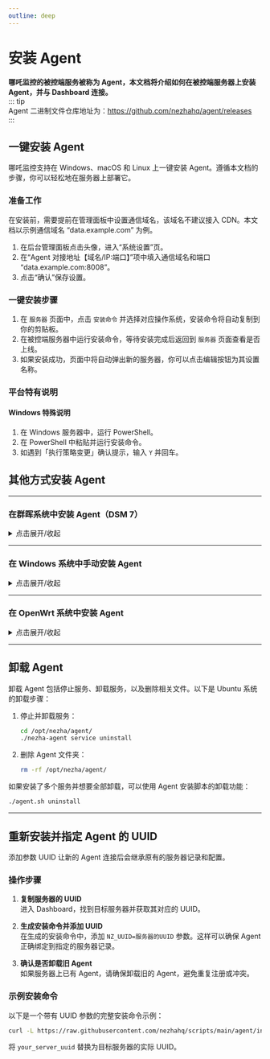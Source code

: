 ```yaml
---
outline: deep
---
```


# 安装 Agent

**哪吒监控的被控端服务被称为 Agent，本文档将介绍如何在被控端服务器上安装 Agent，并与 Dashboard 连接。**  
::: tip  
Agent 二进制文件仓库地址为：<https://github.com/nezhahq/agent/releases>  
:::

## 一键安装 Agent

哪吒监控支持在 Windows、macOS 和 Linux 上一键安装 Agent。遵循本文档的步骤，你可以轻松地在服务器上部署它。

### 准备工作

在安装前，需要提前在管理面板中设置通信域名，该域名不建议接入 CDN。本文档以示例通信域名 “data.example.com” 为例。

1. 在后台管理面板点击头像，进入“系统设置”页。
2. 在“Agent 对接地址【域名/IP:端口】”项中填入通信域名和端口 “data.example.com:8008”。
3. 点击“确认”保存设置。

### 一键安装步骤

1. 在 `服务器` 页面中，点击 `安装命令` 并选择对应操作系统，安装命令将自动复制到你的剪贴板。
2. 在被控端服务器中运行安装命令，等待安装完成后返回到 `服务器` 页面查看是否上线。
3. 如果安装成功，页面中将自动弹出新的服务器，你可以点击编辑按钮为其设置名称。

### 平台特有说明

#### Windows 特殊说明

1. 在 Windows 服务器中，运行 PowerShell。
2. 在 PowerShell 中粘贴并运行安装命令。
3. 如遇到「执行策略变更」确认提示，输入 `Y` 并回车。

## 其他方式安装 Agent

---

### 在群晖系统中安装 Agent（DSM 7）

<details>
  <summary>点击展开/收起</summary>

由于群晖（Synology NAS）设备的系统基于特定版本的 Linux，其 shell 环境和软件包管理与标准 Linux 系统有所不同，因此不支持一键安装脚本。需要手动安装 Agent，具体步骤如下：

---

#### 1. 准备工作

1. **确保拥有管理员权限**

   - 登录群晖的管理界面，或通过 SSH 使用管理员账户登录设备。

2. **安装必要的依赖**  
   确定群晖设备已安装 `wget`、`unzip` 或 `curl`

:::tip

也可以提前下载并解压好 Nezha Agent 的二进制文件，通过群晖的 DSM File Station 手动上传，免去安装依赖的步骤。

:::

---

#### 2. 下载 Nezha Agent

1. **确定群晖的 CPU 架构**  
   使用以下命令获取设备的架构信息：

   ```bash
   uname -m
   ```

   常见架构对应关系：

   - `x86_64` 对应 `amd64`
   - `armv7l` 或 `aarch64` 对应 `arm`

2. **下载适配的 Nezha Agent 二进制文件**  
   根据设备架构选择正确的下载链接。例如，对于 `amd64` 架构：

   ```bash
   wget -O nezha-agent.zip https://github.com/nezhahq/agent/releases/latest/download/nezha-agent_linux_amd64.zip
   ```

3. **解压文件**  
   将下载的压缩包解压到指定目录，例如 `/opt/nezha`：

   ```bash
   mkdir -p /opt/nezha
   unzip nezha-agent.zip -d /opt/nezha
   ```

4. **赋予运行权限**
   ```bash
   chmod +x /opt/nezha/nezha-agent
   ```

---

#### 3. 创建配置文件

1. **创建并编辑配置文件**  
   在 `/opt/nezha` 目录下创建 `config.yml` 文件，并添加以下内容：
   ```yaml
   client_secret: your_agent_secret
   debug: false
   disable_auto_update: false
   disable_command_execute: false
   disable_force_update: false
   disable_nat: false
   disable_send_query: false
   gpu: false
   insecure_tls: false
   ip_report_period: 1800
   report_delay: 1
   server: data.example.com:8008
   skip_connection_count: false
   skip_procs_count: false
   temperature: false
   tls: false
   use_gitee_to_upgrade: false
   use_ipv6_country_code: false
   uuid: your_uuid
   ```
   - **字段说明**：
     - `server`：替换为 Dashboard 地址和端口，如 `data.example.com:8008`。
     - `client_secret`：替换为 Dashboard 配置文件中的 `agentsecretkey`，路径通常为 `/opt/nezha/dashboard/data/config.yaml`。
     - `uuid`：为该 Agent 生成一个唯一标识符，不要与同一个 Dashboard 中其他的 Agent 重复，可使用 `uuidgen` 命令生成：
       ```bash
       uuidgen
       ```
   - **保存文件**：将文件保存至 `/opt/nezha/config.yml`。

---

#### 4. 创建 systemctl 服务文件

1. **创建服务文件**  
   在 `/etc/systemd/system/` 目录下创建 `nezha-agent.service` 文件：

   ```bash
   sudo nano /etc/systemd/system/nezha-agent.service
   ```

2. **添加以下内容**：

   ```ini
   [Unit]
   Description=Nezha Agent
   After=network.target

   [Service]
   Type=simple
   User=root
   Group=root
   ExecStart=/opt/nezha/nezha-agent -c /opt/nezha/config.yml
   Restart=always
   RestartSec=5

   [Install]
   WantedBy=multi-user.target
   ```

3. **保存文件并重新加载服务配置**：
   ```bash
   sudo systemctl daemon-reload
   ```

---

#### 5. 启动 Agent

1. **启动服务**  
   使用以下命令启动 Agent：

   ```bash
   sudo systemctl start nezha-agent
   ```

2. **设置开机自启动**

   ```bash
   sudo systemctl enable nezha-agent
   ```

3. **查看服务状态**  
   确保 Agent 已成功启动：
   ```bash
   sudo systemctl status nezha-agent
   ```

---

#### 6. 验证 Agent 连接

1. 登录 Dashboard，检查是否有新设备上线。
2. 如果服务运行正常且日志中无报错，则安装完成。

</details>

---

### 在 Windows 系统中手动安装 Agent

<details>
  <summary>点击展开/收起</summary>

Windows 系统除了一键脚本，也可以下载对应的二进制文件并手动配置，以下是详细步骤：

---

#### 1. 准备工作

1. **确保管理员权限**  
   使用管理员账户登录 Windows 系统。

2. **安装必要工具**
   - 确保有解压工具（如 `7-Zip` 或 `WinRAR`）。

---

#### 2. 下载 Nezha Agent

1. **确认系统架构**

   - Windows 系统一般为 `amd64` 架构，可直接下载对应的二进制文件。

2. **下载 Nezha Agent 文件**

   - 访问 [Nezha Agent Releases](https://github.com/nezhahq/agent/releases)，下载适用于 `Windows` 的版本，例如：
     ```plaintext
     nezha-agent_windows_amd64.zip
     ```

3. **解压文件**
   - 将下载的压缩包解压到指定目录，例如：`C:\nezha`。

---

#### 3. 创建配置文件

1. **创建并编辑配置文件**  
   在解压目录中创建 `config.yml` 文件，内容如下：

   ```yaml
   client_secret: your_agent_secret
   debug: false
   disable_auto_update: false
   disable_command_execute: false
   disable_force_update: false
   disable_nat: false
   disable_send_query: false
   gpu: false
   insecure_tls: false
   ip_report_period: 1800
   report_delay: 1
   server: data.example.com:8008
   skip_connection_count: false
   skip_procs_count: false
   temperature: false
   tls: false
   use_gitee_to_upgrade: false
   use_ipv6_country_code: false
   uuid: your_uuid
   ```

   - **字段说明**：
     - `server`：替换为您的 Dashboard 地址和端口，例如 `data.example.com:8008`。
     - `client_secret`：替换为 Dashboard 的 `agentsecretkey`，通常位于 `/opt/nezha/dashboard/data/config.yaml` 文件中。
     - `uuid`：可以通过在线工具生成。

2. **保存文件**  
   将文件保存为 `config.yml`，存放在 Agent 的目录中。

---

#### 4. 运行 Agent

1. **以管理员权限运行 Agent**  
   打开命令提示符，进入 Agent 的目录并运行以下命令：

   ```powershell
   nezha-agent.exe -c config.yml
   ```

2. **验证连接**
   - 登录 Dashboard，查看是否有新设备上线。
   - 如果日志中没有报错信息，说明安装成功。

---

#### 5. 设置为服务运行

1. **安装为服务**

   - 进入 Agent 的目录，在命令提示符中运行：
     ```powershell
     nezha-agent.exe service install
     ```

2. **启动服务**

   - 安装成功后，Agent 会自动以服务形式启动，重启系统时也会自动运行。

3. **卸载服务**
   - 如需卸载服务，运行以下命令：
     ```powershell
     nezha-agent.exe service uninstall
     ```

</details>

---

### 在 OpenWrt 系统中安装 Agent

<details>
  <summary>点击展开/收起</summary>

OpenWrt 是轻量级 Linux 系统，需通过手动下载和配置安装 Nezha Agent。

---

#### 1. 准备工作

1. **确保管理员权限**

   - 通过 SSH 登录到 OpenWrt，使用 `root` 账户操作。

2. **安装必要工具**
   - 更新软件包列表并安装必要工具：
     ```bash
     opkg update
     opkg install wget unzip
     ```

---

#### 2. 下载 Nezha Agent

1. **确定系统架构**  
   使用以下命令获取架构信息：

   ```bash
   uname -m
   ```

   常见架构对应关系：

   - `x86_64` 对应 `nezha-agent_linux_amd64.zip`
   - `arm` 或 `aarch64` 对应 `nezha-agent_linux_arm.zip`

2. **下载适配的 Nezha Agent**

   ```bash
   wget -O nezha-agent.zip https://github.com/nezhahq/agent/releases/latest/download/nezha-agent_linux_<arch>.zip
   ```

3. **解压文件**  
   解压文件至 `/etc/nezha` 目录：
   ```bash
   mkdir -p /etc/nezha
   unzip nezha-agent.zip -d /etc/nezha
   ```

---

#### 3. 创建配置文件

1. **创建配置文件**  
   创建并编辑 `/etc/nezha/config.yml` 文件并填入以下内容：

   ```bash
   touch /etc/nezha/config.yml
   vi /etc/nezha/config.yml
   ```

   ```yaml
   client_secret: your_agent_secret
   debug: false
   disable_auto_update: false
   disable_command_execute: false
   disable_force_update: false
   disable_nat: false
   disable_send_query: false
   gpu: false
   insecure_tls: false
   ip_report_period: 1800
   report_delay: 1
   server: data.example.com:8008
   skip_connection_count: false
   skip_procs_count: false
   temperature: false
   tls: false
   use_gitee_to_upgrade: false
   use_ipv6_country_code: false
   uuid: your_uuid
   ```

2. **保存配置文件**  
   确保配置文件路径正确：`/etc/nezha/config.yml`。

---

#### 4. 运行 Agent

1. **赋予执行权限并启动 Agent**

   ```bash
   chmod +x /etc/nezha/nezha-agent
   /etc/nezha/nezha-agent -c /etc/nezha/config.yml
   ```

2. **验证 Agent 连接**
   - 登录 Dashboard 检查是否有新设备上线。
   - 确认 Agent 运行状态正常。

---

#### 5. 设置为开机自启动

在 OpenWrt 上，可以通过创建服务脚本的方式实现 Nezha Agent 开机自启动。

---

1. **创建服务脚本**  
   在 `/etc/init.d/nezha-service` 中创建一个服务脚本：

   ```bash
   vi /etc/init.d/nezha-service
   ```

2. **添加以下内容**  
   将以下内容复制到文件中，并根据需求修改 `nezha-agent` 的路径和配置文件路径：

   ```bash
   #!/bin/sh /etc/rc.common

   START=99
   USE_PROCD=1

   start_service() {
       procd_open_instance
       procd_set_param command /etc/nezha/nezha-agent -c /etc/nezha/config.yml
       procd_set_param respawn
       procd_close_instance
   }

   stop_service() {
       killall nezha-agent
   }

   restart() {
       stop
       sleep 2
       start
   }
   ```

3. **赋予执行权限**  
   保存文件后，赋予脚本执行权限：

   ```bash
   chmod +x /etc/init.d/nezha-service
   ```

4. **启用服务**  
   运行以下命令启用并启动服务：

   ```bash
   /etc/init.d/nezha-service enable
   /etc/init.d/nezha-service start
   ```

5. **验证启动状态**  
   使用以下命令检查服务是否正常运行：
   ```bash
   ps | grep nezha-agent
   ```

---

#### 注意事项

- **配置文件路径**：确保脚本中配置文件的路径（如 `/etc/nezha/config.yml`）正确。
- **服务管理**：可以使用以下命令管理服务：
  - 手动启动服务：
    ```bash
    /etc/init.d/nezha-service start
    ```
  - 停止服务：
    ```bash
    /etc/init.d/nezha-service stop
    ```
  - 重启服务：
    ```bash
    /etc/init.d/nezha-service restart
    ```
- **日志排查**：如 Agent 无法正常启动，可通过 `logread` 检查相关日志。
</details>

---

## 卸载 Agent

卸载 Agent 包括停止服务、卸载服务，以及删除相关文件。以下是 Ubuntu 系统的卸载步骤：

1. 停止并卸载服务：

   ```bash
   cd /opt/nezha/agent/
   ./nezha-agent service uninstall
   ```

2. 删除 Agent 文件夹：
   ```bash
   rm -rf /opt/nezha/agent/
   ```

如果安装了多个服务并想要全部卸载，可以使用 Agent 安装脚本的卸载功能：

```bash
./agent.sh uninstall
```

---

## 重新安装并指定 Agent 的 UUID

添加参数 UUID 让新的 Agent 连接后会继承原有的服务器记录和配置。

### 操作步骤

1. **复制服务器的 UUID**  
   进入 Dashboard，找到目标服务器并获取其对应的 UUID。

2. **生成安装命令并添加 UUID**  
   在生成的安装命令中，添加 `NZ_UUID=服务器的UUID` 参数。这样可以确保 Agent 正确绑定到指定的服务器记录。

3. **确认是否卸载旧 Agent**  
   如果服务器上已有 Agent，请确保卸载旧的 Agent，避免重复注册或冲突。

### 示例安装命令

以下是一个带有 UUID 参数的完整安装命令示例：

```bash
curl -L https://raw.githubusercontent.com/nezhahq/scripts/main/agent/install.sh -o agent.sh && chmod +x agent.sh && env NZ_SERVER=dashboard.example.com:8008 NZ_TLS=false NZ_CLIENT_SECRET=EXAMPLE NZ_UUID=your_server_uuid ./agent.sh
```

将 `your_server_uuid` 替换为目标服务器的实际 UUID。

